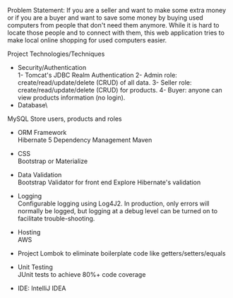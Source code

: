 Problem Statement: If you are a seller and want to make some extra money or if you are a buyer and want to save some money by buying used computers from people that don't need them anymore.
While it is hard to locate those people and to connect with them, this web application tries to make local online shopping for used computers easier. 

Project Technologies/Techniques
* Security/Authentication\
1- Tomcat's JDBC Realm Authentication
2- Admin role: create/read/update/delete (CRUD) of all data.
3- Seller role: create/read/update/delete (CRUD) for products.
4- Buyer: anyone can view products information (no login).
* Database\

MySQL
Store users, products and roles

* ORM Framework\
Hibernate 5
Dependency Management
Maven
* CSS\
Bootstrap or Materialize
* Data Validation\
Bootstrap Validator for front end
Explore Hibernate's validation
* Logging\
Configurable logging using Log4J2. In production, only errors will normally be logged, but logging at a debug level can be turned on to facilitate trouble-shooting.
* Hosting\
AWS

* Project Lombok to eliminate boilerplate code like getters/setters/equals
* Unit Testing\
JUnit tests to achieve 80%+ code coverage
* IDE: IntelliJ IDEA

